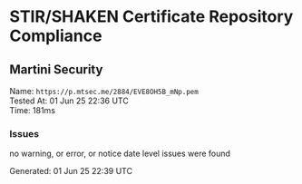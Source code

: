 # STIR/SHAKEN Certificate Repository Compliance

## Martini Security

Name: `https://p.mtsec.me/2884/EVE8OH5B_mNp.pem`\
Tested At: 01 Jun 25 22:36 UTC\
Time: 181ms

### Issues

no warning, or error, or notice date level issues were found

Generated: 01 Jun 25 22:39 UTC